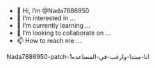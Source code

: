 - 👋 Hi, I’m @Nada7886950
- 👀 I’m interested in ...
- 🌱 I’m currently learning ...
- 💞️ I’m looking to collaborate on ...
- 📫 How to reach me ...

<!---
Nada7886950/Nada7886950 is a ✨ special ✨ repository because its `README.md` (this file) appears on your GitHub profile.
You can click the Preview link to take a look at your changes.
---> Nada7886950-patch-1انا-مبتدا-وارغب-في-المساعده

